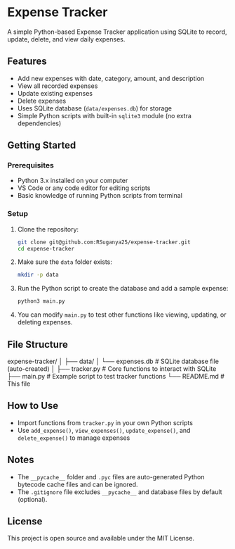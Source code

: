 # Expense Tracker

A simple Python-based Expense Tracker application using SQLite to record, update, delete, and view daily expenses.

## Features

- Add new expenses with date, category, amount, and description
- View all recorded expenses
- Update existing expenses
- Delete expenses
- Uses SQLite database (`data/expenses.db`) for storage
- Simple Python scripts with built-in `sqlite3` module (no extra dependencies)

## Getting Started

### Prerequisites

- Python 3.x installed on your computer  
- VS Code or any code editor for editing scripts  
- Basic knowledge of running Python scripts from terminal

### Setup

1. Clone the repository:
    ```bash
    git clone git@github.com:RSuganya25/expense-tracker.git
    cd expense-tracker
    ```

2. Make sure the `data` folder exists:
    ```bash
    mkdir -p data
    ```

3. Run the Python script to create the database and add a sample expense:
    ```bash
    python3 main.py
    ```

4. You can modify `main.py` to test other functions like viewing, updating, or deleting expenses.

## File Structure

expense-tracker/
│
├── data/
│ └── expenses.db # SQLite database file (auto-created)
│
├── tracker.py # Core functions to interact with SQLite
├── main.py # Example script to test tracker functions
└── README.md # This file


## How to Use

- Import functions from `tracker.py` in your own Python scripts  
- Use `add_expense()`, `view_expenses()`, `update_expense()`, and `delete_expense()` to manage expenses

## Notes

- The `__pycache__` folder and `.pyc` files are auto-generated Python bytecode cache files and can be ignored.  
- The `.gitignore` file excludes `__pycache__` and database files by default (optional).

## License

This project is open source and available under the MIT License.

